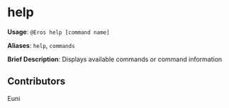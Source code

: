# help

**Usage**: `@Eros help [command name]`

**Aliases**: `help`, `commands`

**Brief Description**: Displays available commands or command information

## Contributors

Euni

